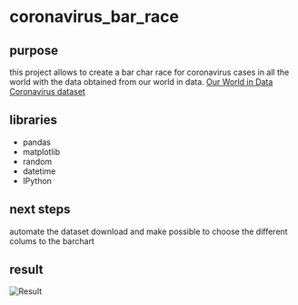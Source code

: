 # coronavirus_bar_race


## purpose

this project allows to create a bar char race for coronavirus cases in all the world with the data obtained from our world in data.
[Our World in Data Coronavirus dataset](https://ourworldindata.org/covid-cases)

## libraries

* pandas
* matplotlib
* random
* datetime
* IPython

## next steps

automate the dataset download and make possible to choose the different colums to the barchart

## result


![Result](./outputs/race.gif)
